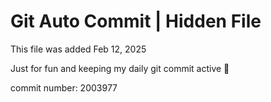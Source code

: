 # Git Auto Commit | Hidden File

This file was added Feb 12, 2025

Just for fun and keeping my daily git commit active 🤪

commit number: 2003977
